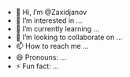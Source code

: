 - 👋 Hi, I’m @Zaxidjanov
- 👀 I’m interested in ...
- 🌱 I’m currently learning ...
- 💞️ I’m looking to collaborate on ...
- 📫 How to reach me ...
- 😄 Pronouns: ...
- ⚡ Fun fact: ...

<!---
Zaxidjanov/Zaxidjanov is a ✨ special ✨ repository because its `README.md` (this file) appears on your GitHub profile.
You can click the Preview link to take a look at your changes.
--->
